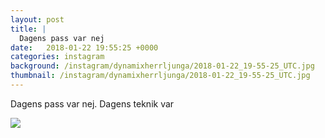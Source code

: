 ```yaml
---
layout: post
title: |
  Dagens pass var nej
date:   2018-01-22 19:55:25 +0000
categories: instagram
background: /instagram/dynamixherrljunga/2018-01-22_19-55-25_UTC.jpg
thumbnail: /instagram/dynamixherrljunga/2018-01-22_19-55-25_UTC.jpg
---
```

Dagens pass var nej. Dagens teknik var 



<img src='/www-dynamix-herrljunga/instagram/dynamixherrljunga/2018-01-22_19-55-25_UTC.jpg' class='img-fluid' />

